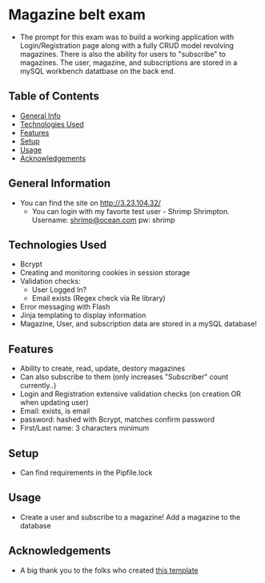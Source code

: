 # Magazine belt exam
  - The prompt for this exam was to build a working application with Login/Registration page along with a fully CRUD model revolving magazines. There is also the ability for users to "subscribe" to magazines. The user, magazine, and subscriptions are stored in a mySQL workbench datatbase on the back end.

## Table of Contents
* [General Info](#general-information)
* [Technologies Used](#technologies-used)
* [Features](#features)
* [Setup](#setup)
* [Usage](#usage)
* [Acknowledgements](#acknowledgements)


## General Information
- You can find the site on http://3.23.104.32/
  - You can login with my favorte test user - Shrimp Shrimpton. Username: shrimp@ocean.com pw: shrimp


## Technologies Used
 - Bcrypt
 - Creating and monitoring cookies in session storage
 - Validation checks:
    - User Logged In?
    - Email exists (Regex check via Re library)
 - Error messaging with Flash
 - Jinja templating to display information
 - Magazine, User, and subscription data are stored in a mySQL database!


## Features
 - Ability to create, read, update, destory magazines
  - Can also subscribe to them (only increases "Subscriber" count currently..)
 - Login and Registration extensive validation checks (on creation OR when updating user)
  - Email: exists, is email
  - password: hashed with Bcrypt, matches confirm password
  - First/Last name: 3 characters minimum

## Setup
 - Can find requirements in the Pipfile.lock

## Usage
 - Create a user and subscribe to a magazine! Add a magazine to the database

## Acknowledgements
- A big thank you to the folks who created [this template](https://github.com/ritaly/README-cheatsheet)
